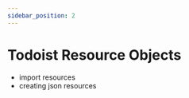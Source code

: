```yaml
---
sidebar_position: 2
---
```


# Todoist Resource Objects

- import resources
- creating json resources
